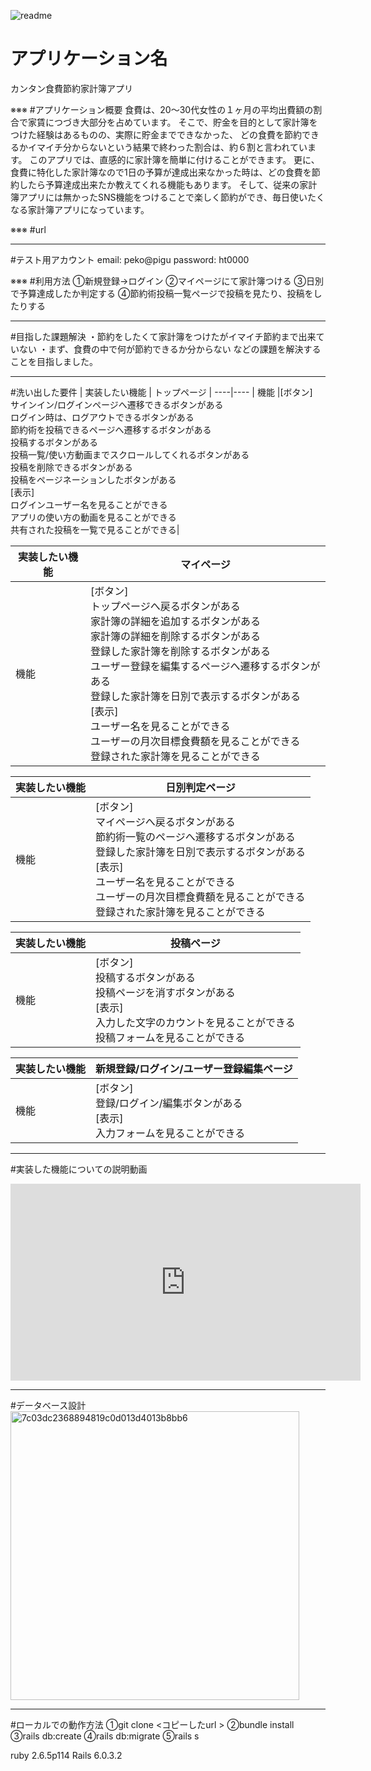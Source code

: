 ![readme](https://user-images.githubusercontent.com/68362725/91681205-9f5d6880-eb88-11ea-8ea3-f0d763c71195.png)
# アプリケーション名
 カンタン食費節約家計簿アプリ

※※※
#アプリケーション概要
 食費は、20〜30代女性の１ヶ月の平均出費額の割合で家賃につづき大部分を占めています。
 そこで、貯金を目的として家計簿をつけた経験はあるものの、実際に貯金までできなかった、
 どの食費を節約できるかイマイチ分からないという結果で終わった割合は、約６割と言われています。
 このアプリでは、直感的に家計簿を簡単に付けることができます。
 更に、食費に特化した家計簿なので1日の予算が達成出来なかった時は、どの食費を節約したら予算達成出来たか教えてくれる機能もあります。
 そして、従来の家計簿アプリには無かったSNS機能をつけることで楽しく節約ができ、毎日使いたくなる家計簿アプリになっています。


※※※
#url
 

***
#テスト用アカウント
 email:    peko@pigu
 password: ht0000

※※※
#利用方法
 ①新規登録→ログイン
 ②マイページにて家計簿つける
 ③日別で予算達成したか判定する
 ④節約術投稿一覧ページで投稿を見たり、投稿をしたりする

***
#目指した課題解決
・節約をしたくて家計簿をつけたがイマイチ節約まで出来ていない
・まず、食費の中で何が節約できるか分からない
 などの課題を解決することを目指しました。

***
#洗い出した要件
 | 実装したい機能 | トップページ |
----|---- 
| 機能 |[ボタン]<br>サインイン/ログインページへ遷移できるボタンがある<br>ログイン時は、ログアウトできるボタンがある<br>節約術を投稿できるページへ遷移するボタンがある<br>投稿するボタンがある<br>投稿一覧/使い方動画までスクロールしてくれるボタンがある<br>投稿を削除できるボタンがある<br>投稿をページネーションしたボタンがある<br>[表示]<br>ログインユーザー名を見ることができる<br>アプリの使い方の動画を見ることができる<br>共有された投稿を一覧で見ることができる|

 | 実装したい機能 | マイページ |
----|---- 
| 機能 |[ボタン]<br>トップページへ戻るボタンがある<br>家計簿の詳細を追加するボタンがある<br>家計簿の詳細を削除するボタンがある<br>登録した家計簿を削除するボタンがある<br>ユーザー登録を編集するページへ遷移するボタンがある<br>登録した家計簿を日別で表示するボタンがある<br>[表示]<br>ユーザー名を見ることができる<br>ユーザーの月次目標食費額を見ることができる<br>登録された家計簿を見ることができる|

| 実装したい機能 | 日別判定ページ |
----|---- 
| 機能 |[ボタン]<br>マイページへ戻るボタンがある<br>節約術一覧のページへ遷移するボタンがある<br>登録した家計簿を日別で表示するボタンがある<br>[表示]<br>ユーザー名を見ることができる<br>ユーザーの月次目標食費額を見ることができる<br>登録された家計簿を見ることができる|

| 実装したい機能 | 投稿ページ |
----|---- 
| 機能 |[ボタン]<br>投稿するボタンがある<br>投稿ページを消すボタンがある<br>[表示]<br>入力した文字のカウントを見ることができる<br>投稿フォームを見ることができる|

| 実装したい機能 | 新規登録/ログイン/ユーザー登録編集ページ |
----|---- 
| 機能 |[ボタン]<br>登録/ログイン/編集ボタンがある<br>[表示]<br>入力フォームを見ることができる|

***
#実装した機能についての説明動画
<iframe width="560" height="315" src="https://www.youtube.com/embed/O_h7D8J73ak" frameborder="0" allow="accelerometer; autoplay; encrypted-media; gyroscope; picture-in-picture" allowfullscreen></iframe>

***
#データベース設計
<img width="462" alt="7c03dc2368894819c0d013d4013b8bb6" src="https://user-images.githubusercontent.com/68362725/91681257-d895d880-eb88-11ea-9a99-1060f26fd824.png">

***
#ローカルでの動作方法
①git clone <コピーしたurl >
②bundle install
③rails db:create
④rails db:migrate
⑤rails s

ruby 2.6.5p114 
Rails 6.0.3.2
